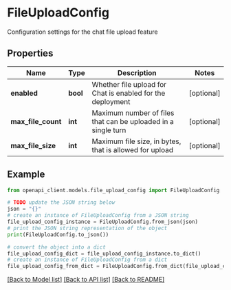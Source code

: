 # FileUploadConfig

Configuration settings for the chat file upload feature

## Properties

Name | Type | Description | Notes
------------ | ------------- | ------------- | -------------
**enabled** | **bool** | Whether file upload for Chat is enabled for the deployment | [optional] 
**max_file_count** | **int** | Maximum number of files that can be uploaded in a single turn | [optional] 
**max_file_size** | **int** | Maximum file size, in bytes, that is allowed for upload | [optional] 

## Example

```python
from openapi_client.models.file_upload_config import FileUploadConfig

# TODO update the JSON string below
json = "{}"
# create an instance of FileUploadConfig from a JSON string
file_upload_config_instance = FileUploadConfig.from_json(json)
# print the JSON string representation of the object
print(FileUploadConfig.to_json())

# convert the object into a dict
file_upload_config_dict = file_upload_config_instance.to_dict()
# create an instance of FileUploadConfig from a dict
file_upload_config_from_dict = FileUploadConfig.from_dict(file_upload_config_dict)
```
[[Back to Model list]](../README.md#documentation-for-models) [[Back to API list]](../README.md#documentation-for-api-endpoints) [[Back to README]](../README.md)


